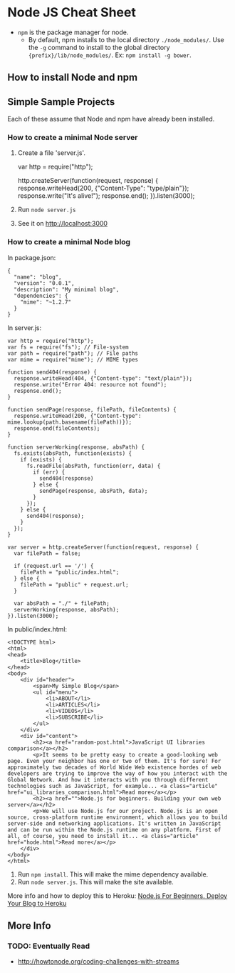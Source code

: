 # Node JS Cheat Sheet

- `npm` is the package manager for node.
  - By default, npm installs to the local directory `./node_modules/`. Use the `-g` command to install to the global directory `{prefix}/lib/node_modules/`. Ex: `npm install -g bower`.



## How to install Node and npm



## Simple Sample Projects
Each of these assume that Node and npm have already been installed.

### How to create a minimal Node server

1. Create a file 'server.js'.

    var http = require("http");

    http.createServer(function(request, response) {
      response.writeHead(200, {"Content-Type": "type/plain"});
      response.write("It's alive!");
      response.end();
    }).listen(3000);

2. Run `node server.js`
3. See it on [http://localhost:3000](http://localhost:3000)


### How to create a minimal Node blog

In package.json:

    {
      "name": "blog",
      "version": "0.0.1",
      "description": "My minimal blog",
      "dependencies": {
        "mime": "~1.2.7"
      }
    }

In server.js:

    var http = require("http");
    var fs = require("fs"); // File-system
    var path = require("path"); // File paths
    var mime = require("mime"); // MIME types

    function send404(response) {
      response.writeHead(404, {"Content-type": "text/plain"});
      response.write("Error 404: resource not found");
      response.end();
    }

    function sendPage(response, filePath, fileContents) {
      response.writeHead(200, {"Content-type": mime.lookup(path.basename(filePath))});
      response.end(fileContents);
    }

    function serverWorking(response, absPath) {
      fs.exists(absPath, function(exists) {
        if (exists) {
          fs.readFile(absPath, function(err, data) {
            if (err) {
              send404(response)
            } else {
              sendPage(response, absPath, data);
            }
          });
        } else {
          send404(response);
        }
      });
    }

    var server = http.createServer(function(request, response) {
      var filePath = false;

      if (request.url == '/') {
        filePath = "public/index.html";
      } else {
        filePath = "public" + request.url;
      }

      var absPath = "./" + filePath;
      serverWorking(response, absPath);
    }).listen(3000);

In public/index.html:

    <!DOCTYPE html>
    <html>
    <head>
        <title>Blog</title>
    </head>
    <body>
        <div id="header">
            <span>My Simple Blog</span>
            <ul id="menu">
                <li>ABOUT</li>
                <li>ARTICLES</li>
                <li>VIDEOS</li>
                <li>SUBSCRIBE</li>
            </ul>
        </div>
        <div id="content">
            <h2><a href="random-post.html">JavaScript UI libraries comparison</a></h2>
            <p>It seems to be pretty easy to create a good-looking web page. Even your neighbor has one or two of them. It's for sure! For approximately two decades of World Wide Web existence hordes of web developers are trying to improve the way of how you interact with the Global Network. And how it interacts with you through different technologies such as JavaScript, for example... <a class="article" href="ui_libraries_comparison.html">Read more</a></p>
            <h2><a href="">Node.js for beginners. Building your own web server</a></h2>
            <p>We will use Node.js for our project. Node.js is an open source, cross-platform runtime environment, which allows you to build server-side and networking applications. It's written in JavaScript and can be run within the Node.js runtime on any platform. First of all, of course, you need to install it... <a class="article" href="hode.html">Read more</a></p>
        </div>
    </body>
    </html>

1. Run `npm install`. This will make the mime dependency available.
2. Run `node server.js`. This will make the site available.

More info and how to deploy this to Heroku: [Node.js For Beginners. Deploy Your Blog to Heroku](http://howtonode.org/deploy-blog-to-heroku)






## More Info


### TODO: Eventually Read
- http://howtonode.org/coding-challenges-with-streams
